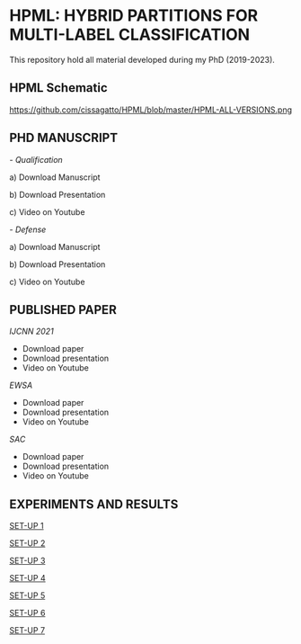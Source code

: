 # HPML: HYBRID PARTITIONS FOR MULTI-LABEL CLASSIFICATION
This repository hold all material developed during my PhD (2019-2023).

## HPML Schematic
https://github.com/cissagatto/HPML/blob/master/HPML-ALL-VERSIONS.png


## PHD MANUSCRIPT

*- Qualification*

a) Download Manuscript

b) Download Presentation

c) Video on Youtube

*- Defense*

a) Download Manuscript

b) Download Presentation

c) Video on Youtube

## PUBLISHED PAPER

*IJCNN 2021*
- Download paper
- Download presentation
- Video on Youtube

*EWSA*
- Download paper
- Download presentation
- Video on Youtube

*SAC*
- Download paper
- Download presentation
- Video on Youtube


## EXPERIMENTS AND RESULTS

[SET-UP 1](https://github.com/cissagatto/HPML-J)

[SET-UP 2](https://github.com/cissagatto/HPML-Set-Up-2)

[SET-UP 3](https://github.com/cissagatto/HPML-Set-Up-3)

[SET-UP 4](https://github.com/cissagatto/HPML-Set-Up-4)

[SET-UP 5](https://github.com/cissagatto/HPML-Set-Up-5)

[SET-UP 6](https://github.com/cissagatto/HPML-Set-Up-6)

[SET-UP 7](https://github.com/cissagatto/HPML-Set-Up-7)



